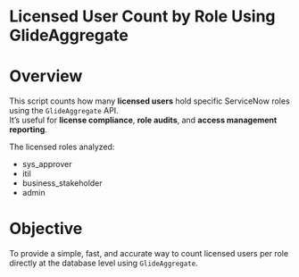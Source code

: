 # Licensed User Count by Role Using GlideAggregate

# Overview
This script counts how many **licensed users** hold specific ServiceNow roles using the `GlideAggregate` API.  
It’s useful for **license compliance**, **role audits**, and **access management reporting**.

The licensed roles analyzed:
- sys_approver  
- itil  
- business_stakeholder  
- admin  

# Objective
To provide a simple, fast, and accurate way to count licensed users per role directly at the database level using `GlideAggregate`.
